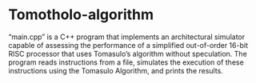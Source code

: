 # Tomotholo-algorithm
“main.cpp” is a C++ program that implements an architectural simulator capable of assessing the
performance of a simplified out-of-order 16-bit RISC processor that uses Tomasulo’s algorithm 
without
speculation. The program reads instructions from a file, simulates the execution of these 
instructions using the Tomasulo Algorithm, and prints the results.
